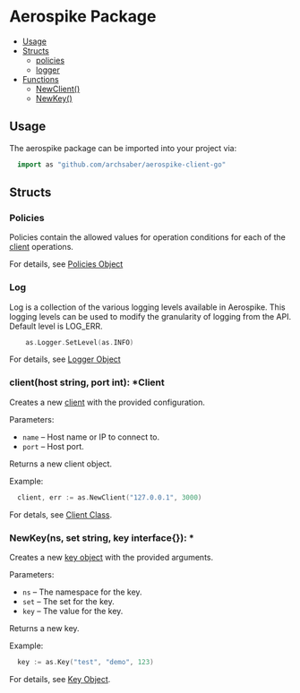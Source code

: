 # Aerospike Package

- [Usage](#usage)
- [Structs](#structs)
  - [policies](#Policies)
  - [logger](#logger)
- [Functions](#functions)
  - [NewClient()](#client)
  - [NewKey()](#key)


<a name="usage"></a>
## Usage

The aerospike package can be imported into your project via:

```go
  import as "github.com/archsaber/aerospike-client-go"
```

<a name="structs"></a>
## Structs

<!--
################################################################################
Policies
################################################################################
-->
<a name="Policies"></a>

### Policies

Policies contain the allowed values for operation conditions for each of the [client](client.md) operations.

For details, see [Policies Object](policies.md)


<!--
################################################################################
Log
################################################################################
-->
<a name="Log"></a>

### Log

Log is a collection of the various logging levels available in Aerospike. This logging levels can be used to modify the granularity of logging from the API.
Default level is LOG_ERR.

```go
    as.Logger.SetLevel(as.INFO)
```

For details, see [Logger Object](log.md)

<a name="client"></a>

### client(host string, port int): *Client

Creates a new [client](client.md) with the provided configuration.

Parameters:

- `name` – Host name or IP to connect to.
- `port` – Host port.

Returns a new client object.

Example:

```go
  client, err := as.NewClient("127.0.0.1", 3000)
```

For detals, see [Client Class](client.md).

<!--
################################################################################
key
################################################################################
-->
<a name="key"></a>

### NewKey(ns, set string, key interface{}): *

Creates a new [key object](datamodel.md#key) with the provided arguments.

Parameters:

- `ns` – The namespace for the key.
- `set` – The set for the key.
- `key` – The value for the key.

Returns a new key.

Example:

```go
  key := as.Key("test", "demo", 123)
```

For details, see [Key Object](datamodel.md#key).

